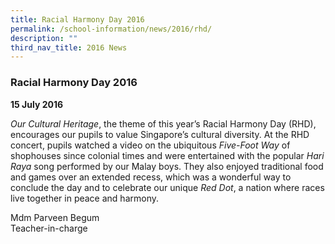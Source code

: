 ```yaml
---
title: Racial Harmony Day 2016
permalink: /school-information/news/2016/rhd/
description: ""
third_nav_title: 2016 News
---
```

### **Racial Harmony Day 2016**
**15 July 2016**

_Our Cultural Heritage_, the theme of this year’s Racial Harmony Day (RHD), encourages our pupils to value Singapore’s cultural diversity. At the RHD concert, pupils watched a video on the ubiquitous _Five-Foot Way_ of shophouses since colonial times and were entertained with the popular _Hari Raya_ song performed by our Malay boys. They also enjoyed traditional food and games over an extended recess, which was a wonderful way to conclude the day and to celebrate our unique _Red Dot_, a nation where races live together in peace and harmony. 

Mdm Parveen Begum<br>
Teacher-in-charge